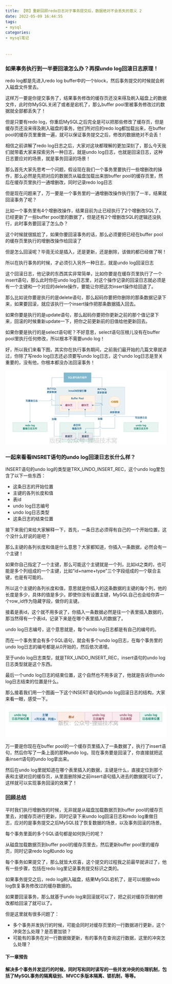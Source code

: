 ```yaml
---
title: 【转】重新回顾redo日志对于事务提交后，数据绝对不会丢失的意义 2
date: 2022-05-09 16:44:55
tags: 
- mysql
categories:
- mysql笔记


---
```




### 如果事务执行到一半要回滚怎么办？再探undo log回滚日志原理！

redo log都是先进入redo log buffer中的一个block，然后事务提交的时候就会刷入磁盘文件里去。

这样万一要是你提交事务了，结果事务修改的缓存页还没来得及刷入磁盘上的数据文件，此时你MySQL关闭了或者是宕机了，那么buffer pool里被事务修改过的数据就全部都丢失了！
<!--more-->

但是只要有redo log，你重启MySQL之后完全是可以把那些修改了缓存页，但是缓存页还没来得及刷入磁盘的事务，他们所对应的redo log都加载出来，在buffer pool的缓存页里重做一遍，就可以保证事务提交之后，修改的数据绝对不会丢！

相信之前讲解了redo log日志之后，大家对这块都理解的更加深刻了，那么今天我们就带着大家来探索另外一种日志，就是undo log日志，也就是回滚日志，这种日志要应对的场景，就是事务回滚的场景！

那么首先大家先思考一个问题，假设现在我们一个事务里要执行一些增删改的操作，那么必然是先把对应的数据页从磁盘加载出来放buffer pool的缓存页里，然后在缓存页里执行一通增删改，同时记录redo log日志

但是现在问题来了，万一要是一个事务里的一通增删改操作执行到了一半，结果就回滚事务了呢？

比如一个事务里有4个增删改操作，结果目前为止已经执行了2个增删改SQL了，已经更新了一些buffer pool里的数据了，但是还有2个增删改SQL的逻辑还没执行，此时事务要回滚了怎么办？

这个时候就很尴尬了，如果你要回滚事务的话，那么必须要把已经在buffer pool的缓存页里执行的增删改操作给回滚了

但是怎么回滚呢？毕竟无论是插入，还是更新，还是删除，该做的都已经做了啊！

所以在执行事务的时候，才必须引入另外一种日志，就是undo log回滚日志

这个回滚日志，他记录的东西其实非常简单，比如你要是在缓存页里执行了一个insert语句，那么此时你在undo log日志里，对这个操作记录的回滚日志就必须是有一个主键和一个对应的delete操作，要能让你把这次insert操作给回退了。

那么比如说你要是执行的是delete语句，那么起码你要把你删除的那条数据记录下来，如果要回滚，就应该执行一个insert操作把那条数据插入回去。

如果你要是执行的是update语句，那么起码你要把你更新之前的那个值记录下来，回滚的时候重新update一下，把你之前更新前的旧值给他更新回去。

如果你要是执行的是select语句呢？不好意思，select语句压根儿没有在buffer pool里执行任何修改，所以根本不需要undo log！

好，所以我们来看下图，其实你在执行事务期间，之前我们最开始的几篇文章就讲过，你除了写redo log日志还必须要写undo log日志，这个undo log日志是至关重要的，没有他，你根本都没办法回滚事务！

![](https://raw.githubusercontent.com/sxz799/tuchuang-blog/main/img/202205/202205101330429.png)

### 一起来看看INSRET语句的undo log回滚日志长什么样？

INSERT语句的undo log的类型是TRX_UNDO_INSERT_REC，这个undo log里包含了以下一些东西：

- 这条日志的开始位置
- 主键的各列长度和值
- 表id
- undo log日志编号
- undo log日志类型
- 这条日志的结束位置

接下来我们来给大家解释一下，首先，一条日志必须得有自己的一个开始位置，这个没什么好说的是吧？

那么主键的各列长度和值是什么意思？大家都知道，你插入一条数据，必然会有一个主键！

如果你自己指定了一个主键，那么可能这个主键就是一个列，比如id之类的，也可能是多个列组成的一个主键，比如“id+name+type”三个字段组成的一个联合主键，也是有可能的。

所以这个主键的各列长度和值，意思就是你插入的这条数据的主键的每个列，他的长度是多少，具体的值是多少。即使你没有设置主键，MySQL自己也会给你弄一个row_id作为隐藏字段，做你的主键。

接着是表id，这个就不用多说了，你插入一条数据必然是往一个表里插入数据的，那当然得有一个表id，记录下来是在哪个表里插入的数据了。

undo log日志编号，这个意思就是，每个undo log日志都是有自己的编号的。

而在一个事务里会有多个SQL语句，就会有多个undo log日志，在每个事务里的undo log日志的编号都是从0开始的，然后依次递增。

至于undo log日志类型，就是TRX_UNDO_INSERT_REC，insert语句的undo log日志类型就是这个东西。

最后一个undo log日志的结束位置，这个自然也不用多说了，他就是告诉你undo log日志结束的位置是什么。

那么接着我们用一个图画一下这个INSERT语句的undo log回滚日志的结构，大家来看一眼，感受一下。

![](https://raw.githubusercontent.com/sxz799/tuchuang-blog/main/img/202205/202205101419882.png)

万一要是你现在在buffer pool的一个缓存页里插入了一条数据了，执行了insert语句，然后你写了一条上面的那种undo log，现在事务要是回滚了，你直接就把这条insert语句的undo log拿出来。

然后在undo log里就知道在哪个表里插入的数据，主键是什么，直接定位到那个表和主键对应的缓存页，从里面删除掉之前insert语句插入进去的数据就可以了，这样就可以实现事务回滚的效果了！

### 回顾总结

平时我们执行增删改的时候，无非就是从磁盘加载数据页到buffer pool的缓存页里去，对缓存页进行更新，同时记录下来undo log回滚日志和redo log重做日志，应对的是事务提交之后MySQL挂了恢复数据的场景，以及事务回滚的场景。

每个事务里面的多个SQL语句都是如何执行的呢？

从磁盘加载数据页到buffer pool的缓存页里去，然后更新buffer pool里的缓存页，同时记录redo log和undo log

每个事务如果提交了，那么就皆大欢喜，这个提交的过程我之前最早就讲过了，他有一些步骤，包括在redo log里记录事务提交标识之类的。

如果事务提交之后，redo log刷入磁盘，结果MySQL宕机了，是可以根据redo log恢复事务修改过的缓存数据的。

如果要回滚事务，那么就基于undo log来回滚就可以了，把之前对缓存页做的修改都给回滚了就可以了。

但是这里就有很多问题了：

- 多个事务并发执行的时候，可能会同时对缓存页里的一行数据进行更新，这个冲突怎么处理？是否要加锁？
- 可能有的事务在对一行数据做更新，有的事务在查询这行数据，这里的冲突怎么处理？

#### 下一章预告

**解决多个事务并发运行的时候，同时写和同时读写的一些并发冲突的处理机制，包括了MySQL事务的隔离级别、MVCC多版本隔离、锁机制，等等。**
